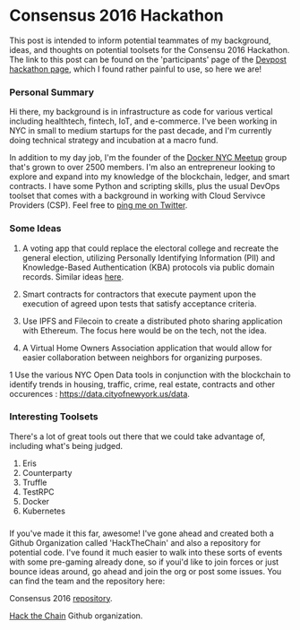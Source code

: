 # Consensus 2016 Hackathon

This post is intended to inform potential teammates of my background, ideas, and thoughts on potential toolsets for the Consensu 2016 Hackathon. The link to this post can be found on the 'participants' page of the [Devpost hackathon page](http://consensus2016-blockchain.devpost.com/participants), which I found rather painful to use, so here we are!

### Personal Summary

Hi there, my background is in infrastructure as code for various vertical including healthtech, fintech, IoT, and e-commerce. I've been working in NYC in small to medium startups for the past decade, and I'm currently doing technical strategy and incubation at a macro fund.

In addition to my day job, I'm the founder of the [Docker NYC Meetup](https://twitter.com/Jesse_White/) group that's grown to over 2500 members. I'm also an entrepreneur looking to explore and expand into my knowledge of the blockchain, ledger, and smart contracts.  I have some Python and scripting skills, plus the usual DevOps toolset that comes with a background in working with Cloud Servivce Providers (CSP). Feel free to [ping me on Twitter](https://twitter.com/Jesse_White/).

### Some Ideas

1. A voting app that could replace the electoral college and recreate the general election, utilizing Personally Identifying Information (PII) and Knowledge-Based Authentication (KBA) protocols via public domain records. Similar ideas [here](https://goo.gl/i4u2TI).


1. Smart contracts for contractors that execute payment upon the execution of agreed upon tests that satisfy acceptance criteria.

1. Use IPFS and Filecoin to create a distributed photo sharing application with Ethereum. The focus here would be on the tech, not the idea.

1. A Virtual Home Owners Association application that would allow for easier collaboration between neighbors for organizing purposes.

1 Use the various NYC Open Data tools in conjunction with the blockchain to identify trends in housing, traffic, crime, real estate, contracts and other occurences : https://data.cityofnewyork.us/data.

### Interesting Toolsets

There's a lot of great tools out there that we could take advantage of, including what's being judged.

1. Eris
1. Counterparty
1. Truffle
1. TestRPC
1. Docker
1. Kubernetes

###

If you've made it this far, awesome! I've gone ahead and created both a Github Organization called 'HackTheChain' and also a repository for potential code. I've found it much easier to walk into these sorts of events with some pre-gaming already done, so if youi'd like to join forces or just bounce ideas around, go ahead and join the org or post some issues. You can find the team and the repository here:

Consensus 2016 [repository](https://github.com/HackTheChain/consensus_2016).

[Hack the Chain](https://github.com/HackTheChain) Github organization.
